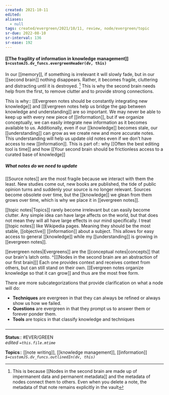 ```yaml
---
created: 2021-10-11
edited: 
aliases:
  - null
tags: created/evergreen/2021/10/11, review, node/evergreen/topic
sr-due: 2022-08-10
sr-interval: 136
sr-ease: 192
---
```


#### [[The fragility of information in knowledge management]] `$=customJS.dv_funcs.evergreenHeader(dv, this)`

In our [[memory]], if something is irrelevant it will slowly fade, but in our [[second brain]] nothing disappears. Rather, it becomes fragile, cluttering and distracting until it is destroyed. [^1] This is why the second brain needs help from the first, to remove clutter and to provide strong connections. 

[^1]: This is because [[Nodes in the second brain are made up of impermanent data and permanent metadata]] and the metadata of nodes connect them to others. Even when you delete a note, the metadata of that note remains explicitly in the vault

This is 
why:: [[Evergreen notes should be constantly integrating new knowledge]] and [[Evergreen notes help us bridge the gap between knowledge and understanding]] are so important.
We may never be able to keep up with every new piece of [[information]], but if we organize conceptually, we can easily integrate new information as it becomes available to us. 
Additionally, even if our [[knowledge]] becomes stale, our [[understanding]] can grow as we create new and more accurate notes. This understanding will help us update old notes even if we don't have access to new [[information]].
This is 
part of:: why [[Often the best editing tool is time]] and how [[Your second brain should be frictionless access to a curated base of knowledge]]

##### What notes do we need to update

[[Source notes]] are the most fragile because we interact with them the least. New studies come out, new books are published, the tide of public opinion turns and suddenly your source is no longer relevant. Sources become obsolete over time, but the [[knowledge]] we glean from them grows over time, which is why we place it in [[evergreen notes]].

[[topic notes|Topics]] rarely become irrelevant but can easily become clutter. Any simple idea can have large affects on the world, but that does not mean they will all have large effects in our mind specifically. I treat [[topic notes]] like Wikipedia pages. Meaning they should be the most stable, [[objective]] [[information]] about a subject. This allows for easy access to general [[knowledge]] while my [[understanding]] is growing in [[evergreen notes]].

[[evergreen notes|Evergreens]] are the [[conceptual notes|concepts]] that our brain's latch onto.
^[[[Nodes in the second brain are an abstraction of our first brain]]]
Each one provides context and receives context from others, but can still stand on their own. [[Evergreen notes organize knowledge so that it can grow]] and thus are the most free form.

There are more subcategorizations that provide clarification on what a node will do:

- **Techniques** are evergreen in that they can always be refined or always show us how we failed. 
- **Questions** are evergreen in that they prompt us to answer them or forever ponder them. 
- **Tools** are topics in that classify knowledge and techniques

### <hr class="footnote"/>

**Status**:: #EVER/GREEN  
*edited `=this.file.mtime`*

**Topics**:: [[note writing]], [[knowledge management]], [[information]]
*`$=customJS.dv_funcs.outlinedIn(dv, this)`*
